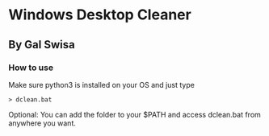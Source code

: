 # Windows Desktop Cleaner
## By Gal Swisa

### How to use
Make sure python3 is installed on your OS and just type 
```
> dclean.bat
```
Optional: You can add the folder to your $PATH and access dclean.bat from anywhere you want.
